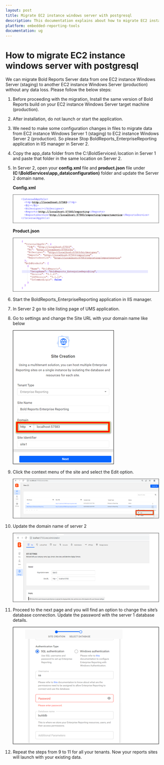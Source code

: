 ```yaml
---
layout: post
title: Migrate EC2 instance windows server with postgresql
description: This documentation explains about how to migrate EC2 instance windows server with postgresql database
platform: embedded-reporting-tools
documentation: ug
---
```


# How to migrate EC2 instance windows server with postgresql

We can migrate Bold Reports Server data from one EC2 instance Windows Server (staging) to another EC2 instance Windows Server (production) without any data loss. Please follow the below steps:

1. Before proceeding with the migration, Install the same version of Bold Reports build on your EC2 instance Windows Server target machine (production).

2. After installation, do not launch or start the application.

3. We need to make some configuration changes in files to migrate data from EC2 instance Windows Server 1 (staging) to EC2 instance Windows Server 2 (production). So please Stop BoldReports_EnterpriseReporting application in IIS manager in Server 2.

4. Copy the app_data folder from the C:\BoldServices\ location in Server 1 and paste that folder in the same location on Server 2.

5. In Server 2, open your **config.xml** file and **product.json** file under **(C:\BoldServices\app_data\configuration)** folder and update the Server 2 domain name.

    **Config.xml**

    ![Config File](/static/assets/on-premise/images/how-to/config-ec2.png)

    **Product.json**

    ![Product File](/static/assets/on-premise/images/how-to/product-ec2.png)

6. Start the BoldReports_EnterpriseReporting application in IIS manager.

7. In Server 2 go to site listing page of UMS application.

8. Go to settings and change the Site URL with your domain name like below

   ![Create Site](/static/assets/on-premise/images/how-to/create-site-ec2.png)

9. Click the context menu of the site and select the Edit option.

   ![Edit Site](/static/assets/on-premise/images/how-to/edit-site-ec2.png)

10. Update the domain name of server 2

    ![Site Url](/static/assets/on-premise/images/how-to/site-url-ec2.png)

11. Proceed to the next page and you will find an option to change the site’s database connection. Update the password with the server 1 database details.

    ![Update password](/static/assets/on-premise/images/how-to/update-password-ec2.png)

12. Repeat the steps from 9 to 11 for all your tenants. Now your reports sites will launch with your existing data.